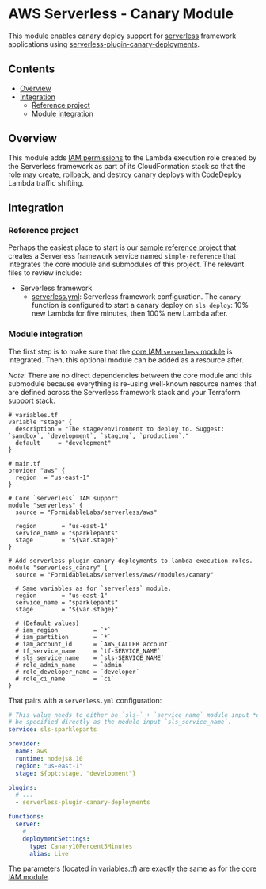 AWS Serverless - Canary Module
=============================

This module enables canary deploy support for [serverless][] framework applications using [serverless-plugin-canary-deployments][].

## Contents

<!-- START doctoc generated TOC please keep comment here to allow auto update -->
<!-- DON'T EDIT THIS SECTION, INSTEAD RE-RUN doctoc TO UPDATE -->


- [Overview](#overview)
- [Integration](#integration)
  - [Reference project](#reference-project)
  - [Module integration](#module-integration)

<!-- END doctoc generated TOC please keep comment here to allow auto update -->

## Overview

This module adds [IAM permissions][canary_iam] to the Lambda execution role created by the Serverless framework as part of its CloudFormation stack so that the role may create, rollback, and destroy
canary deploys with CodeDeploy Lambda traffic shifting.

## Integration

### Reference project

Perhaps the easiest place to start is our [sample reference project][ref_project] that creates a Serverless framework service named `simple-reference` that integrates the core module and submodules of this project. The relevant files to review include:

- Serverless framework
    - [serverless.yml](https://github.com/FormidableLabs/aws-lambda-serverless-reference/blob/master/serverless.yml): Serverless framework configuration. The `canary` function is configured to start a canary deploy on `sls deploy`: 10% new Lambda for five minutes, then 100% new Lambda after.

### Module integration

The first step is to make sure that the [core IAM `serverless` module][core_module] is integrated. Then, this optional module can be added as a resource after.

_Note_: There are no direct dependencies between the core module and this submodule because everything is re-using well-known resource names that are defined across the Serverless framework stack and your Terraform support stack.

```hcl
# variables.tf
variable "stage" {
  description = "The stage/environment to deploy to. Suggest: `sandbox`, `development`, `staging`, `production`."
  default     = "development"
}

# main.tf
provider "aws" {
  region  = "us-east-1"
}

# Core `serverless` IAM support.
module "serverless" {
  source = "FormidableLabs/serverless/aws"

  region       = "us-east-1"
  service_name = "sparklepants"
  stage        = "${var.stage}"
}

# Add serverless-plugin-canary-deployments to lambda execution roles.
module "serverless_canary" {
  source = "FormidableLabs/serverless/aws//modules/canary"

  # Same variables as for `serverless` module.
  region       = "us-east-1"
  service_name = "sparklepants"
  stage        = "${var.stage}"

  # (Default values)
  # iam_region          = `*`
  # iam_partition       = `*`
  # iam_account_id      = `AWS_CALLER account`
  # tf_service_name     = `tf-SERVICE_NAME`
  # sls_service_name    = `sls-SERVICE_NAME`
  # role_admin_name     = `admin`
  # role_developer_name = `developer`
  # role_ci_name        = `ci`
}
```

That pairs with a `serverless.yml` configuration:

```yml
# This value needs to either be `sls-` + `service_name` module input *or*
# be specified directly as the module input `sls_service_name`.
service: sls-sparklepants

provider:
  name: aws
  runtime: nodejs8.10
  region: "us-east-1"
  stage: ${opt:stage, "development"}

plugins:
  # ...
  - serverless-plugin-canary-deployments

functions:
  server:
    # ...
    deploymentSettings:
      type: Canary10Percent5Minutes
      alias: Live
```

The parameters (located in [variables.tf](variables.tf)) are exactly the same as for the [core IAM module][core_module].

[serverless]: https://serverless.com/
[serverless-plugin-canary-deployments]: https://github.com/davidgf/serverless-plugin-canary-deployments
[Terraform]: https://www.terraform.io

[core_module]: ../../README.md
[canary_iam]: https://docs.aws.amazon.com/IAM/latest/UserGuide/list_awscodedeploy.html
[ref_project]: https://github.com/FormidableLabs/aws-lambda-serverless-reference
